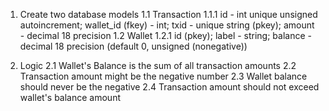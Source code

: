 1. Create two database models
   1.1 Transaction
      1.1.1 id - int unique unsigned autoincrement; wallet_id (fkey) - int; txid - unique string (pkey); amount - decimal 18 precision
   1.2 Wallet 
      1.2.1 id (pkey); label - string; balance - decimal 18 precision (default 0, unsigned (nonegative))


2. Logic
    2.1 Wallet's Balance is the sum of all transaction amounts
    2.2 Transaction amount might be the negative number
    2.3 Wallet balance should never be the negative
    2.4 Transaction amount should not exceed wallet's balance amount

